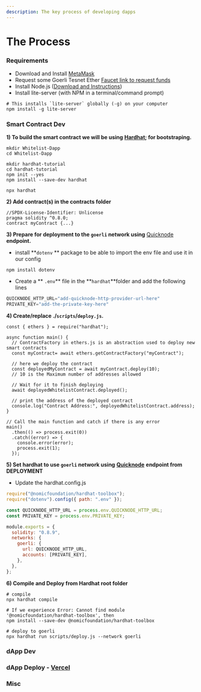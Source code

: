 ```yaml
---
description: The key process of developing dapps
---
```


# The Process

### Requirements

* Download and Install [MetaMask](https://metamask.io/)
* Request some Goerli Tesnet Ether  [Faucet link to request funds](https://faucets.chain.link/)
* Install Node.js ([Download and Instructions](https://nodejs.org/en/download/))
* Install lite-server (with NPM in a terminal/command prompt)

```shell
# This installs `lite-server` globally (-g) on your computer
npm install -g lite-server
```

### Smart Contract Dev

**1) To build the smart contract we will be using** [**Hardhat**](https://hardhat.org/)**; for bootstraping.**

```shell
mkdir Whitelist-Dapp
cd Whitelist-Dapp

mkdir hardhat-tutorial
cd hardhat-tutorial
npm init --yes
npm install --save-dev hardhat

npx hardhat
```

**2) Add contract(s) in the contracts folder**

```solidity
//SPDX-License-Identifier: Unlicense
pragma solidity ^0.8.0;
contract myContract {...}
```

**3) Prepare for deployment to the `goerli` network using** [Quicknode](https://www.quicknode.com/?utm\_source=learnweb3\&utm\_campaign=generic\&utm\_content=sign-up\&utm\_medium=learnweb3) **endpoint.**

* install **`dotenv` ** package to be able to import the env file and use it in our config

```shell
npm install dotenv
```

* Create a ** `.env`** file in the **`hardhat`**folder and add the following lines

```javascript
QUICKNODE_HTTP_URL="add-quicknode-http-provider-url-here"
PRIVATE_KEY="add-the-private-key-here"
```

**4) Create/replace ./`scripts`/`deploy.js`.**

```solidity
const { ethers } = require("hardhat");

async function main() {
  // ContractFactory in ethers.js is an abstraction used to deploy new smart contracts
  const myContract= await ethers.getContractFactory("myContract");

  // here we deploy the contract
  const deployedMyContract = await myContract.deploy(10);
  // 10 is the Maximum number of addresses allowed

  // Wait for it to finish deploying
  await deployedWhitelistContract.deployed();

  // print the address of the deployed contract
  console.log("Contract Address:", deployedWhitelistContract.address);
}

// Call the main function and catch if there is any error
main()
  .then(() => process.exit(0))
  .catch((error) => {
    console.error(error);
    process.exit(1);
  });
```

**5) Set hardhat to use `goerli` network using** [**Quicknode**](https://www.quicknode.com/?utm\_source=learnweb3\&utm\_campaign=generic\&utm\_content=sign-up\&utm\_medium=learnweb3) **endpoint from DEPLOYMENT**

* Update the hardhat.config.js

```javascript
require("@nomicfoundation/hardhat-toolbox");
require("dotenv").config({ path: ".env" });

const QUICKNODE_HTTP_URL = process.env.QUICKNODE_HTTP_URL;
const PRIVATE_KEY = process.env.PRIVATE_KEY;

module.exports = {
  solidity: "0.8.9",
  networks: {
    goerli: {
      url: QUICKNODE_HTTP_URL,
      accounts: [PRIVATE_KEY],
    },
  },
};
```

**6) Compile and Deploy from Hardhat root folder**

```shell
# compile
npx hardhat compile

# If we experience Error: Cannot find module '@nomicfoundation/hardhat-toolbox', then
npm install --save-dev @nomicfoundation/hardhat-toolbox

# deploy to goerli
npx hardhat run scripts/deploy.js --network goerli
```

### dApp Dev



### dApp Deploy - [Vercel](https://vercel.com/)&#x20;

###

### Misc
